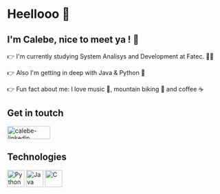# Heellooo 👋

## I'm Calebe, nice to meet ya ! :rainbow:

:point_right: I'm currently studying System Analisys and Development at Fatec. :man_student:

:point_right: Also I'm getting in deep with Java & Python :dart:

:point_right: Fun fact about me: I love music :guitar:, mountain biking :bicyclist: and coffee :coffee:

## Get in toutch 
<a href="https://www.linkedin.com/in/calebe-andrade/" target="_blank">
<img align="center" alt="calebe-linkedin" height="30" width="100" src="https://img.shields.io/badge/LinkedIn-0077B5?style=for-the-badge&logo=linkedin&logoColor=white" style="max-width:100%;">
</a>

## Technologies
<img title="Python" alt="Python" width="40px" src="https://img.icons8.com/color/48/000000/python--v1.png">  <img alt="Java" title="Java" width="40px" src="https://img.icons8.com/color/96/000000/java-coffee-cup-logo--v1.png">  <img title="C" alt="C" width="40px" src="https://img.icons8.com/color/96/000000/c-programming.png">

<!--
**calebeandrade93/calebeandrade93** is a ✨ _special_ ✨ repository because its `README.md` (this file) appears on your GitHub profile.

Here are some ideas to get you started:

- 🔭 I’m currently working on ...
- 🌱 I’m currently learning ...
- 👯 I’m looking to collaborate on ...
- 🤔 I’m looking for help with ...
- 💬 Ask me about ...
- 📫 How to reach me: ...
- 😄 Pronouns: ...
- ⚡ Fun fact: ...
-->
